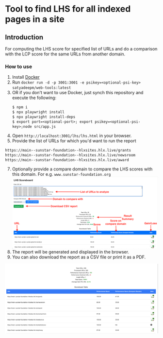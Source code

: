 # Tool to find LHS for all indexed pages in a site

## Introduction
For computing the LHS score for specified list of URLs and do a comparison with the LCP score for the same URLs from another domain.

### How to use
1. Install [Docker](https://docs.docker.com/get-docker/)
2. Run `docker run -d -p 3001:3001 -e psikey=<optional-psi-key> satyadeepm/web-tools:latest`
3. OR if you don't want to use Docker, just synch this repository and execute the following:
    ```
    $ npm i
    $ npx playwright install
    $ npx playwright install-deps
    $ export port=<optional-port>; export psikey=<optional-psi-key>;node src/app.js
    ```
5. Open `http://localhost:3001/lhs/lhs.html` in your browser.
6. Provide the list of URLs for which you'd want to run the report
```
https://main--sunstar-foundation--hlxsites.hlx.live/grants
https://main--sunstar-foundation--hlxsites.hlx.live/newsroom
https://main--sunstar-foundation--hlxsites.hlx.live/award
```
7. Optionally provide a compare domain to compare the LHS scores with this domain. For e.g. `www.sunstar-foundation.org`
![Local Image](images/site-lhs.png)
8. The report will be generated and displayed in the browser.
9. You can also download the report as a CSV file or print it as a PDF.

![Local Image](images/site-lhs-2.png)
